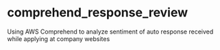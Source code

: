 # comprehend_response_review
Using AWS Comprehend to analyze sentiment of auto response received while applying at company websites
